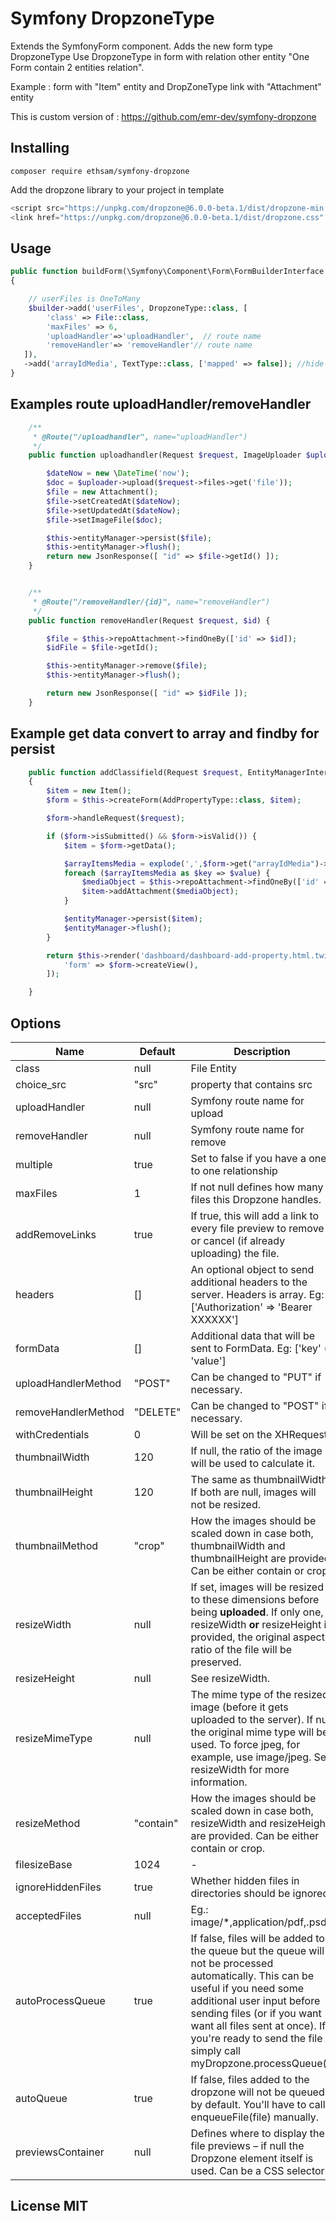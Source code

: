 # Symfony DropzoneType

Extends the SymfonyForm component. Adds the new form type DropzoneType
Use DropzoneType in form with relation other entity "One Form contain 2 entities relation".

Example : form with "Item" entity and DropZoneType link with "Attachment" entity

This is custom version of : https://github.com/emr-dev/symfony-dropzone

## Installing

`composer require ethsam/symfony-dropzone`

Add the dropzone library to your project in template

```js
<script src="https://unpkg.com/dropzone@6.0.0-beta.1/dist/dropzone-min.js"></script>
<link href="https://unpkg.com/dropzone@6.0.0-beta.1/dist/dropzone.css" rel="stylesheet" type="text/css" />
```

## Usage

```php
public function buildForm(\Symfony\Component\Form\FormBuilderInterface $builder, array $options)
{ 

    // userFiles is OneToMany
    $builder->add('userFiles', DropzoneType::class, [
        'class' => File::class,
        'maxFiles' => 6,
        'uploadHandler'=>'uploadHandler',  // route name
        'removeHandler'=> 'removeHandler'// route name
   ]),
   ->add('arrayIdMedia', TextType::class, ['mapped' => false]); //hide this type after tests
}
```

## Examples route uploadHandler/removeHandler

```php
    /**
     * @Route("/uploadhandler", name="uploadHandler")
     */
    public function uploadhandler(Request $request, ImageUploader $uploader) {

        $dateNow = new \DateTime('now');
        $doc = $uploader->upload($request->files->get('file'));
        $file = new Attachment();
        $file->setCreatedAt($dateNow);
        $file->setUpdatedAt($dateNow);
        $file->setImageFile($doc);

        $this->entityManager->persist($file);
        $this->entityManager->flush();
        return new JsonResponse([ "id" => $file->getId() ]);
    }


    /**
     * @Route("/removeHandler/{id}", name="removeHandler")
     */
    public function removeHandler(Request $request, $id) {

        $file = $this->repoAttachment->findOneBy(['id' => $id]);
        $idFile = $file->getId();

        $this->entityManager->remove($file);
        $this->entityManager->flush();

        return new JsonResponse([ "id" => $idFile ]);
    }

```

## Example get data convert to array and findby for persist

```php
    public function addClassifield(Request $request, EntityManagerInterface $entityManager): Response
    {
        $item = new Item();
        $form = $this->createForm(AddPropertyType::class, $item);

        $form->handleRequest($request);

        if ($form->isSubmitted() && $form->isValid()) {
            $item = $form->getData();

            $arrayItemsMedia = explode(',',$form->get("arrayIdMedia")->getData());
            foreach ($arrayItemsMedia as $key => $value) {
                $mediaObject = $this->repoAttachment->findOneBy(['id' => intval($value)]);
                $item->addAttachment($mediaObject);
            }

            $entityManager->persist($item);
            $entityManager->flush();
        }

        return $this->render('dashboard/dashboard-add-property.html.twig', [
            'form' => $form->createView(),
        ]);

    }
```

## Options

Name | Default | Description  |
--- | --- | --- |
class | null | File Entity
choice_src | "src" | property that contains src
uploadHandler | null | Symfony route name for upload |
removeHandler | null | Symfony route name for remove |
multiple | true | Set to false if you have a one to one relationship |
maxFiles  |  1 | If not null defines how many files this Dropzone handles.   |
addRemoveLinks  |  true | If true, this will add a link to every file preview to remove or cancel (if already uploading) the file. |
headers  |  [] | An optional object to send additional headers to the server. Headers is array. Eg:   ['Authorization' => 'Bearer XXXXXX']  |
formData | [] |Additional data that will be sent to FormData. Eg:   ['key' => 'value']  |
uploadHandlerMethod | "POST" | Can be changed to "PUT" if necessary. |
removeHandlerMethod | "DELETE" | Can be changed to "POST" if necessary. |
withCredentials | 0 | Will be set on the XHRequest. |
thumbnailWidth | 120 | If null, the ratio of the image will be used to calculate it. |
thumbnailHeight | 120 | The same as thumbnailWidth. If both are null, images will not be resized. |
thumbnailMethod | "crop" | How the images should be scaled down in case both, thumbnailWidth and thumbnailHeight are provided. Can be either contain or crop. |
resizeWidth | null  | If set, images will be resized to these dimensions before being **uploaded**. If only one, resizeWidth **or** resizeHeight is provided, the original aspect ratio of the file will be preserved.  |
resizeHeight | null  |  See resizeWidth.  |
resizeMimeType | null  |  The mime type of the resized image (before it gets uploaded to the server). If null the original mime type will be used. To force jpeg, for example, use image/jpeg. See resizeWidth for more information.  |
resizeMethod |  "contain" |  How the images should be scaled down in case both, resizeWidth and resizeHeight are provided. Can be either contain or crop. |
filesizeBase  |  1024 |  -  |
ignoreHiddenFiles  |  true |  Whether hidden files in directories should be ignored. |
acceptedFiles  |  null |  Eg.: image/*,application/pdf,.psd |
autoProcessQueue  |  true |  If false, files will be added to the queue but the queue will not be processed automatically. This can be useful if you need some additional user input before sending files (or if you want want all files sent at once). If you're ready to send the file simply call myDropzone.processQueue(). |
autoQueue  |  true |  If false, files added to the dropzone will not be queued by default. You'll have to call enqueueFile(file) manually. |
previewsContainer  |  null | Defines where to display the file previews – if null the Dropzone element itself is used. Can be a CSS selector. |

## License MIT
